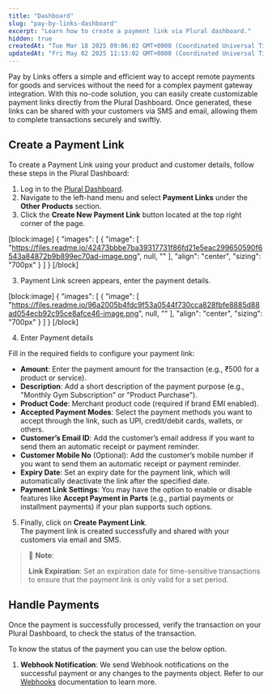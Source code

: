 ```yaml
---
title: "Dashboard"
slug: "pay-by-links-dashboard"
excerpt: "Learn how to create a payment link via Plural dashboard."
hidden: true
createdAt: "Tue Mar 18 2025 09:06:02 GMT+0000 (Coordinated Universal Time)"
updatedAt: "Fri May 02 2025 11:13:02 GMT+0000 (Coordinated Universal Time)"
---
```

Pay by Links offers a simple and efficient way to accept remote payments for goods and services without the need for a complex payment gateway integration. With this no-code solution, you can easily create customizable payment links directly from the Plural Dashboard. Once generated, these links can be shared with your customers via SMS and email, allowing them to complete transactions securely and swiftly.

## Create a Payment Link

To create a Payment Link using your product and customer details, follow these steps in the Plural Dashboard:

1. Log in to the <a style="text-decoration:underline;" href="https://dashboardv2.pluralonline.com/login" target="_blank">Plural Dashboard</a>.
2. Navigate to the left-hand menu and select **Payment Links** under the **Other Products** section.
3. Click the **Create New Payment Link** button located at the top right corner of the page.

[block:image]
{
  "images": [
    {
      "image": [
        "https://files.readme.io/42473bbbe7ba39317731f86fd21e5eac299650590f6543a84872b9b899ec70ad-image.png",
        null,
        ""
      ],
      "align": "center",
      "sizing": "700px"
    }
  ]
}
[/block]


3. Payment Link screen appears, enter the payment details.

[block:image]
{
  "images": [
    {
      "image": [
        "https://files.readme.io/96a2005b4fdc9f53a0544f730cca828fbfe8885d88ad054ecb92c95ce8afce46-image.png",
        null,
        ""
      ],
      "align": "center",
      "sizing": "700px"
    }
  ]
}
[/block]


4. Enter Payment details

Fill in the required fields to configure your payment link:

- **Amount**: Enter the payment amount for the transaction (e.g., ₹500 for a product or service).
- **Description**: Add a short description of the payment purpose (e.g., "Monthly Gym Subscription" or "Product Purchase").
- **Product Code**: Merchant product code (required if brand EMI enabled).
- **Accepted Payment Modes**: Select the payment methods you want to accept through the link, such as UPI, credit/debit cards, wallets, or others.
- **Customer’s Email ID**: Add the customer’s email address if you want to send them an automatic receipt or payment reminder.
- **Customer Mobile No** (Optional): Add the customer’s mobile number if you want to send them an automatic receipt or payment reminder.
- **Expiry Date**: Set an expiry date for the payment link, which will automatically deactivate the link after the specified date.
- **Payment Link Settings**: You may have the option to enable or disable features like **Accept Payment in Parts** (e.g., partial payments or installment payments) if your plan supports such options.

5. Finally, click on **Create Payment Link**.  
   The payment link is created successfully and shared with your customers via email and SMS.

> 📘 **Note**:
> 
> **Link Expiration**: Set an expiration date for time-sensitive transactions to ensure that the payment link is only valid for a set period.

## Handle Payments

Once the payment is successfully processed, verify the transaction on your Plural Dashboard, to check the status of the transaction.

To know the status of the payment you can use the below option.

1. **Webhook Notification**: We send Webhook notifications on the successful payment or any changes to the payments object. Refer to our <a style="text-decoration:underline;" href="https://developer.pluralonline.com/reference/developer-tools-webhook" target="_blank">Webhooks</a> documentation to learn more.
